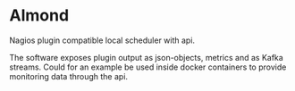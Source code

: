 # Almond

Nagios plugin compatible local scheduler with api.

The software exposes plugin output as json-objects, metrics and as Kafka streams.
Could for an example be used inside docker containers to provide monitoring data through the api.
